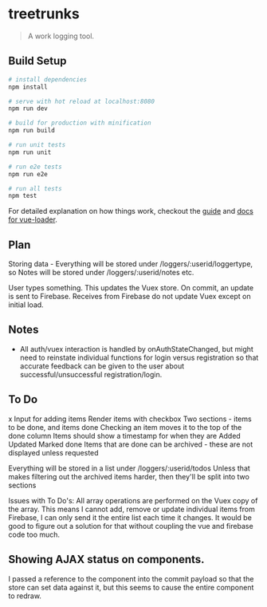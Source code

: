 # treetrunks

> A work logging tool.

## Build Setup

``` bash
# install dependencies
npm install

# serve with hot reload at localhost:8080
npm run dev

# build for production with minification
npm run build

# run unit tests
npm run unit

# run e2e tests
npm run e2e

# run all tests
npm test
```

For detailed explanation on how things work, checkout the [guide](http://vuejs-templates.github.io/webpack/) and [docs for vue-loader](http://vuejs.github.io/vue-loader).

## Plan
Storing data - Everything will be stored under /loggers/:userid/loggertype, so Notes will be stored under /loggers/:userid/notes etc.

User types something.
This updates the Vuex store.
On commit, an update is sent to Firebase.
Receives from Firebase do not update Vuex except on initial load.

## Notes
* All auth/vuex interaction is handled by onAuthStateChanged, but might need to reinstate individual functions for login versus registration so that accurate feedback can be given to the user about successful/unsuccessful registration/login.

## To Do
x Input for adding items
  Render items with checkbox
  Two sections - items to be done, and items done
  Checking an item moves it to the top of the done column
  Items should show a timestamp for when they are
    Added
    Updated
    Marked done
  Items that are done can be archived - these are not displayed unless requested
  
  Everything will be stored in a list under /loggers/:userid/todos
  Unless that makes filtering out the archived items harder, then they'll be split into two sections
  
  Issues with To Do's:
  All array operations are performed on the Vuex copy of the array. This means I cannot add, remove or
  update individual items from Firebase, I can only send it the entire list each time it changes. It
  would be good to figure out a solution for that without coupling the vue and firebase code too much.

## Showing AJAX status on components.
I passed a reference to the component into the commit payload so that the store can set data against it, but this seems to cause the entire component to redraw.


